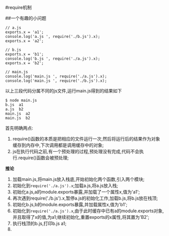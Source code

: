 #require机制

##一个有趣的小问题

```
// a.js
exports.x = 'a1';
console.log('a.js ', require('./b.js').x);
exports.x = 'a2';

// b.js
exports.x = 'b1';
console.log('b.js ', require('./a.js').x);
exports.x = 'b2';

// main.js
console.log('main.js ', require('./a.js').x);
console.log('main.js ', require('./b.js').x);

```

以上三段代码分属不同的js文件,运行main.js得到的结果如下

```
$ node main.js
b.js  a1
a.js  b2
main.js  a2
main.js  b2
```

首先明确两点:
1. require()函数的本质是把相应的文件运行一次,然后将运行后的结果作为对象缓存到内存中,下次调用都是调用缓存中的对象;
2. js在执行代码之前,有一个预处理的过程,预处理没有完成,代码不会执行.require()函数会被预处理;

**推论**
1. 加载main.js,将main.js放入栈底,开始初始化两个函数,引入两个模块;
2. 初始化到`require('./a.js').x`;加载a.js,将a.js放入栈;
3. 初始化a.js,a的module.exports暴露,并加载了一个属性x,值为'a1';
4. 再次遇到require('./b.js').x,暂停a.js的初始化工作,加载b.js,将b.js放在栈顶;
5. 初始化b.js,b的module.exports暴露,并加载属性x,值为'b1';
6. 初始化到`require('./a.js').x`,由于此时缓存中已有a的module.exports对象,并且取得了x的值,为a1;继续初始化,重置exports的x属性,将其置为'B2';
7. 执行栈顶的b.js,打印b.js  a1;
8. 














